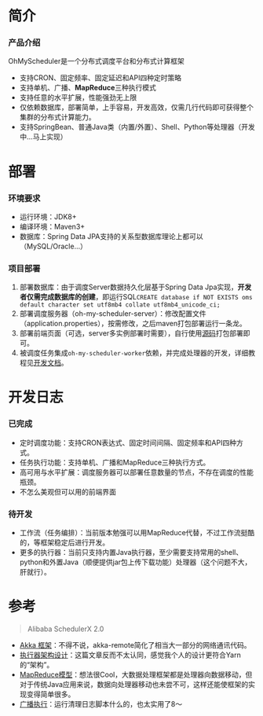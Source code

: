 # 简介
### 产品介绍
OhMyScheduler是一个分布式调度平台和分布式计算框架
* 支持CRON、固定频率、固定延迟和API四种定时策略
* 支持单机、广播、**MapReduce**三种执行模式
* 支持任意的水平扩展，性能强劲无上限
* 仅依赖数据库，部署简单，上手容易，开发高效，仅需几行代码即可获得整个集群的分布式计算能力。
* 支持SpringBean、普通Java类（内置/外置）、Shell、Python等处理器（开发中...马上实现）

# 部署
### 环境要求
* 运行环境：JDK8+
* 编译环境：Maven3+
* 数据库：Spring Data JPA支持的关系型数据库理论上都可以（MySQL/Oracle...）

### 项目部署
1. 部署数据库：由于调度Server数据持久化层基于Spring Data Jpa实现，**开发者仅需完成数据库的创建**，即运行SQL`CREATE database if NOT EXISTS oms default character set utf8mb4 collate utf8mb4_unicode_ci;`
2. 部署调度服务器（oh-my-scheduler-server）：修改配置文件（application.properties），按需修改，之后maven打包部署运行一条龙。
3. 部署前端页面（可选，server多实例部署时需要），自行使用[源码](https://github.com/KFCFans/OhMyScheduler-Console)打包部署即可。
4. 被调度任务集成`oh-my-scheduler-worker`依赖，并完成处理器的开发，详细教程见[开发文档](https://github.com/KFCFans/OhMyScheduler/blob/master/others/doc/DevelopmentGuide.md)。

# 开发日志
### 已完成
* 定时调度功能：支持CRON表达式、固定时间间隔、固定频率和API四种方式。
* 任务执行功能：支持单机、广播和MapReduce三种执行方式。
* 高可用与水平扩展：调度服务器可以部署任意数量的节点，不存在调度的性能瓶颈。
* 不怎么美观但可以用的前端界面

### 待开发
* 工作流（任务编排）：当前版本勉强可以用MapReduce代替，不过工作流挺酷的，等框架稳定后进行开发。
* 更多的执行器：当前只支持内置Java执行器，至少需要支持常用的shell、python和外置Java（顺便提供jar包上传下载功能）处理器（这个问题不大，肝就行）。

# 参考
>Alibaba SchedulerX 2.0

* [Akka 框架](https://yq.aliyun.com/articles/709946?spm=a2c4e.11153959.teamhomeleft.67.6a0560c9bZEnZq)：不得不说，akka-remote简化了相当大一部分的网络通讯代码。
* [执行器架构设计](https://yq.aliyun.com/articles/704121?spm=a2c4e.11153959.teamhomeleft.97.371960c9qhB1mB)：这篇文章反而不太认同，感觉我个人的设计更符合Yarn的“架构”。
* [MapReduce模型](https://yq.aliyun.com/articles/706820?spm=a2c4e.11153959.teamhomeleft.83.6a0560c9bZEnZq)：想法很Cool，大数据处理框架都是处理器向数据移动，但对于传统Java应用来说，数据向处理器移动也未尝不可，这样还能使框架的实现变得简单很多。
* [广播执行](https://yq.aliyun.com/articles/716203?spm=a2c4e.11153959.teamhomeleft.40.371960c9qhB1mB)：运行清理日志脚本什么的，也太实用了8～